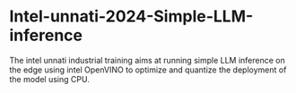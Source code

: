 # Intel-unnati-2024-Simple-LLM-inference
The intel unnati industrial training aims at running simple LLM inference on the edge using intel OpenVINO to optimize and quantize the deployment of the model using CPU.
